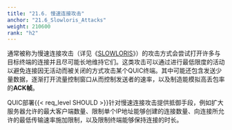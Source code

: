 ```yaml
---
title: "21.6. 慢速连接攻击"
anchor: "21.6_Slowloris_Attacks"
weight: 210600
rank: "h2"
---
```


通常被称为慢速连接攻击（详见《[SLOWLORIS](https://web.archive.org/web/20150315054838/http://ha.ckers.org/slowloris/)》）的攻击方式会尝试打开许多与目标终端的连接并且尽可能长地维持它们。这类攻击可以通过进行最低限度的活动以避免连接因无活动而被关闭的方式攻击某个QUIC终端。其中可能还包含发送少量数据，逐渐打开流量控制窗口从而控制发送者的速率，以及制造能模拟高丢包率的**ACK帧**。

QUIC部署{{< req_level SHOULD >}}针对慢速连接攻击提供抵御手段，例如扩大服务器允许的最大客户端数量、限制单个IP地址能够创建的连接数量、向连接所允许的最低传输速率施加限制，以及限制终端能够保持连接的时长。
